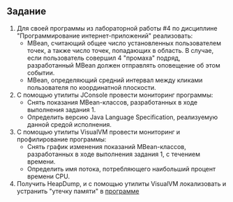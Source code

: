 ## Задание
1. Для своей программы из лабораторной работы #4 по дисциплине "Программирование интернет-приложений" реализовать:
   - MBean, считающий общее число установленных пользователем точек, а также число точек, попадающих в область. В случае, если пользователь совершил 4 "промаха" подряд, разработанный MBean должен отправлять оповещение об этом событии.
   - MBean, определяющий средний интервал между кликами пользователя по координатной плоскости.
2. С помощью утилиты JConsole провести мониторинг программы:
   - Снять показания MBean-классов, разработанных в ходе выполнения задания 1.
   - Определить версию Java Language Specification, реализуемую данной средой исполнения.
3. С помощью утилиты VisualVM провести мониторинг и профилирование программы:
   - Снять график изменения показаний MBean-классов, разработанных в ходе выполнения задания 1, с течением времени.
   - Определить имя потока, потребляющего наибольший процент времени CPU.
4. Получить HeapDump, и с помощью утилиты VisualVM локализовать и устранить "утечку памяти" в [программе](https://github.com/Vsev0l0d/se4-mspi-lab4)

